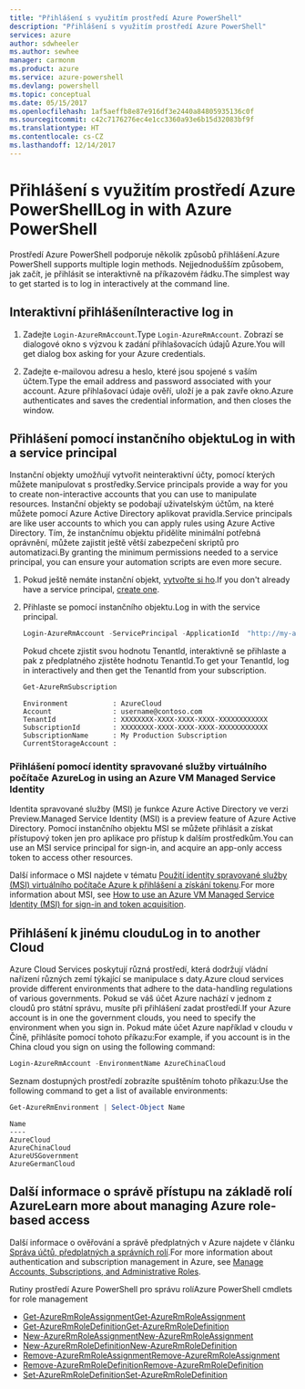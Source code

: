 ```yaml
---
title: "Přihlášení s využitím prostředí Azure PowerShell"
description: "Přihlášení s využitím prostředí Azure PowerShell"
services: azure
author: sdwheeler
ms.author: sewhee
manager: carmonm
ms.product: azure
ms.service: azure-powershell
ms.devlang: powershell
ms.topic: conceptual
ms.date: 05/15/2017
ms.openlocfilehash: 1af5aeffb8e87e916df3e2440a84805935136c0f
ms.sourcegitcommit: c42c7176276ec4e1cc3360a93e6b15d32083bf9f
ms.translationtype: HT
ms.contentlocale: cs-CZ
ms.lasthandoff: 12/14/2017
---
```

# <a name="log-in-with-azure-powershell"></a><span data-ttu-id="f5fe3-103">Přihlášení s využitím prostředí Azure PowerShell</span><span class="sxs-lookup"><span data-stu-id="f5fe3-103">Log in with Azure PowerShell</span></span>

<span data-ttu-id="f5fe3-104">Prostředí Azure PowerShell podporuje několik způsobů přihlášení.</span><span class="sxs-lookup"><span data-stu-id="f5fe3-104">Azure PowerShell supports multiple login methods.</span></span> <span data-ttu-id="f5fe3-105">Nejjednodušším způsobem, jak začít, je přihlásit se interaktivně na příkazovém řádku.</span><span class="sxs-lookup"><span data-stu-id="f5fe3-105">The simplest way to get started is to log in interactively at the command line.</span></span>

## <a name="interactive-log-in"></a><span data-ttu-id="f5fe3-106">Interaktivní přihlášení</span><span class="sxs-lookup"><span data-stu-id="f5fe3-106">Interactive log in</span></span>

1. <span data-ttu-id="f5fe3-107">Zadejte `Login-AzureRmAccount`.</span><span class="sxs-lookup"><span data-stu-id="f5fe3-107">Type `Login-AzureRmAccount`.</span></span> <span data-ttu-id="f5fe3-108">Zobrazí se dialogové okno s výzvou k zadání přihlašovacích údajů Azure.</span><span class="sxs-lookup"><span data-stu-id="f5fe3-108">You will get dialog box asking for your Azure credentials.</span></span>

2. <span data-ttu-id="f5fe3-109">Zadejte e-mailovou adresu a heslo, které jsou spojené s vaším účtem.</span><span class="sxs-lookup"><span data-stu-id="f5fe3-109">Type the email address and password associated with your account.</span></span> <span data-ttu-id="f5fe3-110">Azure přihlašovací údaje ověří, uloží je a pak zavře okno.</span><span class="sxs-lookup"><span data-stu-id="f5fe3-110">Azure authenticates and saves the credential information, and then closes the window.</span></span>

## <a name="log-in-with-a-service-principal"></a><span data-ttu-id="f5fe3-111">Přihlášení pomocí instančního objektu</span><span class="sxs-lookup"><span data-stu-id="f5fe3-111">Log in with a service principal</span></span>

<span data-ttu-id="f5fe3-112">Instanční objekty umožňují vytvořit neinteraktivní účty, pomocí kterých můžete manipulovat s prostředky.</span><span class="sxs-lookup"><span data-stu-id="f5fe3-112">Service principals provide a way for you to create non-interactive accounts that you can use to manipulate resources.</span></span> <span data-ttu-id="f5fe3-113">Instanční objekty se podobají uživatelským účtům, na které můžete pomocí Azure Active Directory aplikovat pravidla.</span><span class="sxs-lookup"><span data-stu-id="f5fe3-113">Service principals are like user accounts to which you can apply rules using Azure Active Directory.</span></span> <span data-ttu-id="f5fe3-114">Tím, že instančnímu objektu přidělíte minimální potřebná oprávnění, můžete zajistit ještě větší zabezpečení skriptů pro automatizaci.</span><span class="sxs-lookup"><span data-stu-id="f5fe3-114">By granting the minimum permissions needed to a service principal, you can ensure your automation scripts are even more secure.</span></span>

1. <span data-ttu-id="f5fe3-115">Pokud ještě nemáte instanční objekt, [vytvořte si ho](create-azure-service-principal-azureps.md).</span><span class="sxs-lookup"><span data-stu-id="f5fe3-115">If you don't already have a service principal, [create one](create-azure-service-principal-azureps.md).</span></span>

2. <span data-ttu-id="f5fe3-116">Přihlaste se pomocí instančního objektu.</span><span class="sxs-lookup"><span data-stu-id="f5fe3-116">Log in with the service principal.</span></span>

    ```powershell
    Login-AzureRmAccount -ServicePrincipal -ApplicationId  "http://my-app" -Credential $pscredential -TenantId $tenantid
    ```

    <span data-ttu-id="f5fe3-117">Pokud chcete zjistit svou hodnotu TenantId, interaktivně se přihlaste a pak z předplatného zjistěte hodnotu TenantId.</span><span class="sxs-lookup"><span data-stu-id="f5fe3-117">To get your TenantId, log in interactively and then get the TenantId from your subscription.</span></span>

    ```powershell
    Get-AzureRmSubscription
    ```

    ```
    Environment           : AzureCloud
    Account               : username@contoso.com
    TenantId              : XXXXXXXX-XXXX-XXXX-XXXX-XXXXXXXXXXXX
    SubscriptionId        : XXXXXXXX-XXXX-XXXX-XXXX-XXXXXXXXXXXX
    SubscriptionName      : My Production Subscription
    CurrentStorageAccount :
    ```

### <a name="log-in-using-an-azure-vm-managed-service-identity"></a><span data-ttu-id="f5fe3-118">Přihlášení pomocí identity spravované služby virtuálního počítače Azure</span><span class="sxs-lookup"><span data-stu-id="f5fe3-118">Log in using an Azure VM Managed Service Identity</span></span>

<span data-ttu-id="f5fe3-119">Identita spravované služby (MSI) je funkce Azure Active Directory ve verzi Preview.</span><span class="sxs-lookup"><span data-stu-id="f5fe3-119">Managed Service Identity (MSI) is a preview feature of Azure Active Directory.</span></span> <span data-ttu-id="f5fe3-120">Pomocí instančního objektu MSI se můžete přihlásit a získat přístupový token jen pro aplikace pro přístup k dalším prostředkům.</span><span class="sxs-lookup"><span data-stu-id="f5fe3-120">You can use an MSI service principal for sign-in, and acquire an app-only access token to access other resources.</span></span>

<span data-ttu-id="f5fe3-121">Další informace o MSI najdete v tématu [Použití identity spravované služby (MSI) virtuálního počítače Azure k přihlášení a získání tokenu](/azure/active-directory/msi-how-to-get-access-token-using-msi).</span><span class="sxs-lookup"><span data-stu-id="f5fe3-121">For more information about MSI, see [How to use an Azure VM Managed Service Identity (MSI) for sign-in and token acquisition](/azure/active-directory/msi-how-to-get-access-token-using-msi).</span></span>

## <a name="log-in-to-another-cloud"></a><span data-ttu-id="f5fe3-122">Přihlášení k jinému cloudu</span><span class="sxs-lookup"><span data-stu-id="f5fe3-122">Log in to another Cloud</span></span>

<span data-ttu-id="f5fe3-123">Azure Cloud Services poskytují různá prostředí, která dodržují vládní nařízení různých zemí týkající se manipulace s daty.</span><span class="sxs-lookup"><span data-stu-id="f5fe3-123">Azure cloud services provide different environments that adhere to the data-handling regulations of various governments.</span></span> <span data-ttu-id="f5fe3-124">Pokud se váš účet Azure nachází v jednom z cloudů pro státní správu, musíte při přihlášení zadat prostředí.</span><span class="sxs-lookup"><span data-stu-id="f5fe3-124">If your Azure account is in one the government clouds, you need to specify the environment when you sign in.</span></span> <span data-ttu-id="f5fe3-125">Pokud máte účet Azure například v cloudu v Číně, přihlásíte pomocí tohoto příkazu:</span><span class="sxs-lookup"><span data-stu-id="f5fe3-125">For example, if you account is in the China cloud you sign on using the following command:</span></span>

```powershell
Login-AzureRmAccount -EnvironmentName AzureChinaCloud
```

<span data-ttu-id="f5fe3-126">Seznam dostupných prostředí zobrazíte spuštěním tohoto příkazu:</span><span class="sxs-lookup"><span data-stu-id="f5fe3-126">Use the following command to get a list of available environments:</span></span>

```powershell
Get-AzureRmEnvironment | Select-Object Name
```

```
Name
----
AzureCloud
AzureChinaCloud
AzureUSGovernment
AzureGermanCloud
```

## <a name="learn-more-about-managing-azure-role-based-access"></a><span data-ttu-id="f5fe3-127">Další informace o správě přístupu na základě rolí Azure</span><span class="sxs-lookup"><span data-stu-id="f5fe3-127">Learn more about managing Azure role-based access</span></span>

<span data-ttu-id="f5fe3-128">Další informace o ověřování a správě předplatných v Azure najdete v článku [Správa účtů, předplatných a správních rolí](/azure/active-directory/role-based-access-control-configure).</span><span class="sxs-lookup"><span data-stu-id="f5fe3-128">For more information about authentication and subscription management in Azure, see [Manage Accounts, Subscriptions, and Administrative Roles](/azure/active-directory/role-based-access-control-configure).</span></span>

<span data-ttu-id="f5fe3-129">Rutiny prostředí Azure PowerShell pro správu rolí</span><span class="sxs-lookup"><span data-stu-id="f5fe3-129">Azure PowerShell cmdlets for role management</span></span>

* [<span data-ttu-id="f5fe3-130">Get-AzureRmRoleAssignment</span><span class="sxs-lookup"><span data-stu-id="f5fe3-130">Get-AzureRmRoleAssignment</span></span>](/powershell/module/AzureRM.Resources/Get-AzureRmRoleAssignment)
* [<span data-ttu-id="f5fe3-131">Get-AzureRmRoleDefinition</span><span class="sxs-lookup"><span data-stu-id="f5fe3-131">Get-AzureRmRoleDefinition</span></span>](/powershell/module/AzureRM.Resources/Get-AzureRmRoleDefinition)
* [<span data-ttu-id="f5fe3-132">New-AzureRmRoleAssignment</span><span class="sxs-lookup"><span data-stu-id="f5fe3-132">New-AzureRmRoleAssignment</span></span>](/powershell/module/AzureRM.Resources/New-AzureRmRoleAssignment)
* [<span data-ttu-id="f5fe3-133">New-AzureRmRoleDefinition</span><span class="sxs-lookup"><span data-stu-id="f5fe3-133">New-AzureRmRoleDefinition</span></span>](/powershell/module/AzureRM.Resources/New-AzureRmRoleDefinition)
* [<span data-ttu-id="f5fe3-134">Remove-AzureRmRoleAssignment</span><span class="sxs-lookup"><span data-stu-id="f5fe3-134">Remove-AzureRmRoleAssignment</span></span>](/powershell/module/AzureRM.Resources/Remove-AzureRmRoleAssignment)
* [<span data-ttu-id="f5fe3-135">Remove-AzureRmRoleDefinition</span><span class="sxs-lookup"><span data-stu-id="f5fe3-135">Remove-AzureRmRoleDefinition</span></span>](/powershell/module/AzureRM.Resources/Remove-AzureRmRoleDefinition)
* [<span data-ttu-id="f5fe3-136">Set-AzureRmRoleDefinition</span><span class="sxs-lookup"><span data-stu-id="f5fe3-136">Set-AzureRmRoleDefinition</span></span>](/powershell/moduel/AzureRM.Resources/Set-AzureRmRoleDefinition)
